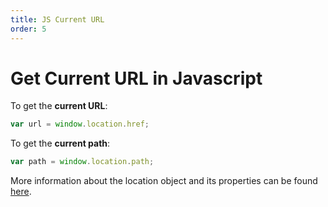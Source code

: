 ```yaml
---
title: JS Current URL
order: 5
---
```

# Get Current URL in Javascript

To get the **current URL**:

```javascript
var url = window.location.href;
```

To get the **current path**:

```javascript
var path = window.location.path;
```

More information about the location object and its properties can be found [here](https://developer.mozilla.org/en-US/docs/Web/API/Window/location).

